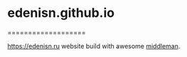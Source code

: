 # edenisn.github.io
===================

https://edenisn.ru website build with awesome [middleman](https://middlemanapp.com).
